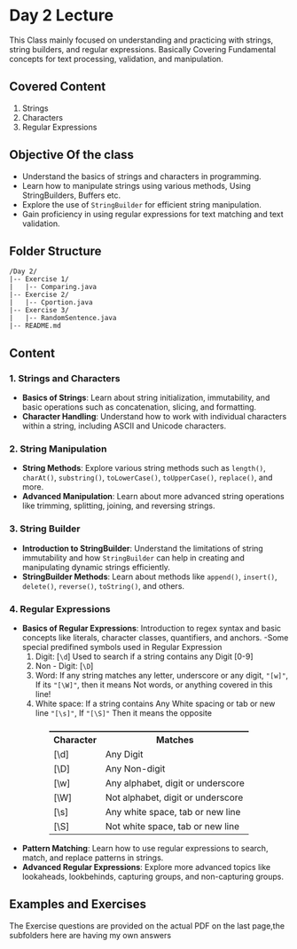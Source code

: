# Day 2 Lecture
This Class mainly focused on understanding and practicing with strings, string builders, and regular expressions. Basically Covering Fundamental concepts for text processing, validation, and manipulation.
## Covered Content
1. Strings
2. Characters 
3. Regular Expressions
## Objective Of the class
- Understand the basics of strings and characters in programming.
- Learn how to manipulate strings using various methods, Using StringBuilders, Buffers etc.
- Explore the use of `StringBuilder` for efficient string manipulation.
- Gain proficiency in using regular expressions for text matching and text validation.
## Folder Structure 

```
/Day 2/
|-- Exercise 1/
|   |-- Comparing.java 
|-- Exercise 2/
|   |-- Cportion.java
|-- Exercise 3/
|   |-- RandomSentence.java 
|-- README.md
```

## Content

### 1. Strings and Characters

- **Basics of Strings**: Learn about string initialization, immutability, and basic operations such as concatenation, slicing, and formatting.
- **Character Handling**: Understand how to work with individual characters within a string, including ASCII and Unicode characters.

### 2. String Manipulation

- **String Methods**: Explore various string methods such as `length()`, `charAt()`, `substring()`, `toLowerCase()`, `toUpperCase()`, `replace()`, and more.
- **Advanced Manipulation**: Learn about more advanced string operations like trimming, splitting, joining, and reversing strings.

### 3. String Builder

- **Introduction to StringBuilder**: Understand the limitations of string immutability and how `StringBuilder` can help in creating and manipulating dynamic strings efficiently.
- **StringBuilder Methods**: Learn about methods like `append()`, `insert()`, `delete()`, `reverse()`, `toString()`, and others.

### 4. Regular Expressions

- **Basics of Regular Expressions**: Introduction to regex syntax and basic concepts like literals, character classes, quantifiers, and anchors.
  -Some special predifined symbols used in Regular Expression 
    1. Digit: [` \d `]  Used to search if a string contains any Digit [0-9]
    2. Non - Digit: [` \D `] 
    3. Word: If any string matches any letter, underscore or any digit, ``` "[w]" ```, If its ``` "[\W]" ```, then it means Not words, or anything covered in this line!
    4. White space: If a string contains Any White spacing or tab or new line ``` "[\s]" ```, If ``` "[\S]" ``` Then it means the opposite
<div style="text-align: center;">
<table style="display:flex; align-items:center; justify-content:center;">
  <tr>
    <th>Character</th>
    <th>Matches</th>
  </tr>
  <tr>
    <td>[\d]</td>
    <td>Any Digit</td>
  </tr>
  <tr>
    <td>[\D]</td>
    <td>Any Non-digit</td>
  </tr>
  <tr>
    <td>[\w]</td>
    <td>Any alphabet, digit or underscore</td>
  </tr>
  <tr>
    <td>[\W]</td>
    <td>Not alphabet, digit or underscore</td>
  </tr>
  <tr>
    <td>[\s]</td>
    <td>Any white space, tab or new line</td>
  </tr>
  <tr>
    <td>[\S]</td>
    <td>Not white space, tab or new line</td>
  </tr>
</table>
</div>



- **Pattern Matching**: Learn how to use regular expressions to search, match, and replace patterns in strings.
- **Advanced Regular Expressions**: Explore more advanced topics like lookaheads, lookbehinds, capturing groups, and non-capturing groups.

## Examples and Exercises
The Exercise questions are provided on the actual PDF on the last page,the subfolders here are having my own answers
